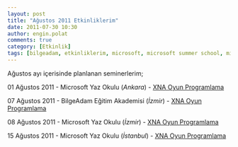 ```yaml
---
layout: post
title: "Ağustos 2011 Etkinliklerim"
date: 2011-07-30 10:30
author: engin.polat
comments: true
category: [Etkinlik]
tags: [bilgeadam, etkinliklerim, microsoft, microsoft summer school, microsoft yaz okulu, seminer, XNA, xna game studio]
---
```

Ağustos ayı içerisinde planlanan seminerlerim;

01 Ağustos 2011 - Microsoft Yaz Okulu (*Ankara*) - <a href="/kategori/xna" target="_blank" rel="noopener">XNA Oyun Programlama</a>

07 Ağustos 2011 - BilgeAdam Eğitim Akademisi (*İzmir*) - <a href="/kategori/xna" target="_blank" rel="noopener">XNA Oyun Programlama</a>

08 Ağustos 2011 - Microsoft Yaz Okulu (*İzmir*) - <a href="/kategori/xna" target="_blank" rel="noopener">XNA Oyun Programlama</a>

15 Ağustos 2011 - Microsoft Yaz Okulu (*İstanbul*) - <a href="/kategori/xna" target="_blank" rel="noopener">XNA Oyun Programlama</a>

